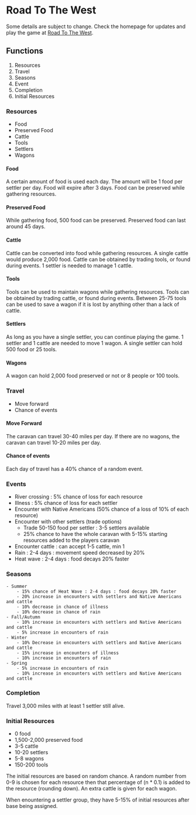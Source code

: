 # Road To The West
Some details are subject to change. Check the homepage for updates and play the game at [Road To The West](https://j-m-nichols.github.io/Road-To-The-West/).

## Functions
1. Resources
2. Travel
3. Seasons
4. Event
5. Completion
6. Initial Resources

### Resources
- Food
- Preserved Food
- Cattle
- Tools
- Settlers
- Wagons

#### Food
A certain amount of food is used each day. The amount will be 1 food per settler per day. Food will expire after 3 days. Food can be preserved while gathering resources.

#### Preserved Food
While gathering food, 500 food can be preserved. Preserved food can last around 45 days.

#### Cattle
Cattle can be converted into food while gathering resources. A single cattle would produce 2,000 food. Cattle can be obtained by trading tools, or found during events. 1 settler is needed to manage 1 cattle.

#### Tools
Tools can be used to maintain wagons while gathering resources. Tools can be obtained by trading cattle, or found during events. Between 25-75 tools can be used to save a wagon if it is lost by anything other than a lack of cattle.

#### Settlers
As long as you have a single settler, you can continue playing the game. 1 settler and 1 cattle are needed to move 1 wagon. A single settler can hold 500 food or 25 tools.

#### Wagons
A wagon can hold 2,000 food preserved or not or 8 people or 100 tools.

### Travel
- Move forward
- Chance of events

#### Move Forward
The caravan can travel 30-40 miles per day. If there are no wagons, the caravan can travel 10-20 miles per day.

#### Chance of events
Each day of travel has a 40% chance of a random event.

### Events
- River crossing : 5% chance of loss for each resource
- Illness : 5% chance of loss for each settler
- Encounter with Native Americans (50% chance of a loss of 10% of each resource)
- Encounter with other settlers (trade options)
    - Trade 50-150 food per settler : 3-5 settlers available
    - 25% chance to have the whole caravan with 5-15% starting resources added to the players caravan
- Encounter cattle : can accept 1-5 cattle, min 1
- Rain : 2-4 days : movement speed decreased by 20%
- Heat wave : 2-4 days : food decays 20% faster

### Seasons
    - Summer
        - 15% chance of Heat Wave : 2-4 days : food decays 20% faster
        - 20% increase in encounters with settlers and Native Americans and cattle
        - 10% decrease in chance of illness
        - 10% decrease in chance of rain
    - Fall/Autumn
        - 10% increase in encounters with settlers and Native Americans and cattle
        - 5% increase in encounters of rain 
    - Winter
        - 10% Decrease in encounters with settlers and Native Americans and cattle
        - 15% increase in encounters of illness
        - 10% increase in encounters of rain 
    - Spring
        - 5% increase in encounters of rain        
        - 10% increase in encounters with settlers and Native Americans and cattle

### Completion
Travel 3,000 miles with at least 1 settler still alive.

### Initial Resources
- 0 food
- 1,500-2,000 preserved food
- 3-5 cattle
- 10-20 settlers
- 5-8 wagons
- 150-200 tools

The initial resources are based on random chance. A random number from 0-9 is chosen for each resource then that percentage of (n * 0.1) is added to the resource (rounding down). An extra cattle is given for each wagon.

When enountering a settler group, they have 5-15% of initial resources after base being assigned.
